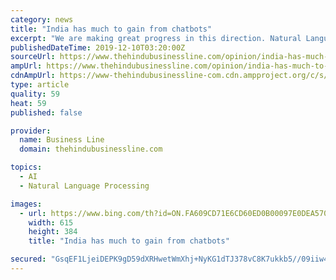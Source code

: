 ```yaml
---
category: news
title: "India has much to gain from chatbots"
excerpt: "We are making great progress in this direction. Natural Language Processing (NLP) and speech experts have been fine-tuning the technologies underlying chatbots, by employing large repositories of spoken and written text to understand colloquial nuances and dialects. Furthermore, domain-specific chatbots are being designed (example, finance ..."
publishedDateTime: 2019-12-10T03:20:00Z
sourceUrl: https://www.thehindubusinessline.com/opinion/india-has-much-to-gain-from-chatbots/article30259630.ece
ampUrl: https://www.thehindubusinessline.com/opinion/india-has-much-to-gain-from-chatbots/article30259630.ece/amp/
cdnAmpUrl: https://www-thehindubusinessline-com.cdn.ampproject.org/c/s/www.thehindubusinessline.com/opinion/india-has-much-to-gain-from-chatbots/article30259630.ece/amp/
type: article
quality: 59
heat: 59
published: false

provider:
  name: Business Line
  domain: thehindubusinessline.com

topics:
  - AI
  - Natural Language Processing

images:
  - url: https://www.bing.com/th?id=ON.FA609CD71E6CD60ED0B00097E0DEA570
    width: 615
    height: 384
    title: "India has much to gain from chatbots"

secured: "GsqEF1LjeiDEPK9gD59dXRHwetWmXhj+NyKG1dTJ378vC8K7ukkb5//09iiw4y+/Jkxwlnt4SVgV32aR9abWOiA7lUSmrupTrWqjR9ZPwKEPx3rgVWUEwHq3rK76C2j1mIjwt1KnAsS+gQR1lMZA9B3atsh3akjQ7qQhhs8SrQD95snuguQ21ZyDOtZbTT+aFvYsRcl/mfSO6UJv0qBNy8tvBguH7aWEj64amECn4q0kxVDu9Ss+mOL/tIWgHG09KcDaA9Lb4lbgYRg2/dIymg==;vFbZLwXX+Fbl8J91pN8gww=="
---
```


